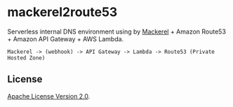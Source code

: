 mackerel2route53
================

Serverless internal DNS environment using by [Mackerel](https://mackerel.io) + Amazon Route53 + Amazon API Gateway + AWS Lambda.

```
Mackerel -> (webhook) -> API Gateway -> Lambda -> Route53 (Private Hosted Zone)
```

## License

[Apache License Version 2.0](./LICENSE).